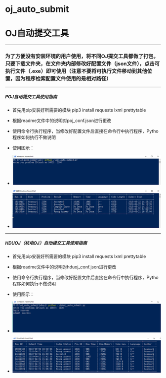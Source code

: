 # oj_auto_submit

# OJ自动提交工具

--------------------------------

### 为了方便没有安装环境的用户使用，将不同OJ提交工具都做了打包，只要下载文件夹，在文件夹内部修改好配置文件（json文件），点击可执行文件（.exe）即可使用（注意不要将可执行文件移动到其他位置，因为程序检索配置文件使用的是相对路径）

--------------------------------

##### POJ自动提交工具使用指南

- 首先用pip安装好所需要的模块 pip3 install requests lxml prettytable
- 根据readme文件中的说明对poj_conf.json进行更改

- 使用命令行执行程序，当修改好配置文件后直接在命令行中执行程序，Pytho程序如何执行不做说明

- 使用图示：

- ![image](https://github.com/LiuYinCarl/oj_auto_submit/blob/master/images/poj1.png)

- ![image](https://github.com/LiuYinCarl/oj_auto_submit/blob/master/images/poj2.png)

--------------------------------

##### HDUOJ（杭电OJ）自动提交工具使用指南

- 首先用pip安装好所需要的模块 pip3 install requests lxml prettytable
- 根据readme文件中的说明对hduoj_conf.json进行更改

- 使用命令行执行程序，当修改好配置文件后直接在命令行中执行程序，Pytho程序如何执行不做说明

- 使用图示：

- ![image](https://github.com/LiuYinCarl/oj_auto_submit/blob/master/images/hduoj1.png)

- ![image](https://github.com/LiuYinCarl/oj_auto_submit/blob/master/images/hduoj2.png)


